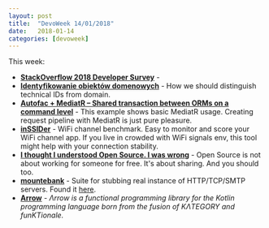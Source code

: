 ```yaml
---
layout: post
title:  "DevoWeek 14/01/2018"
date:   2018-01-14
categories: [devoweek]
---
```


This week:

* **[StackOverflow 2018 Developer Survey](https://stackoverflow.com/dev-survey/start?utm_source=so-owned&utm_medium=hero&utm_campaign=dev-survey-2018-collection)** - 
* **[Identyfikowanie obiektów domenowych](https://itlibrium.com/index.php/2018/01/05/identyfikowanie-obiektow-domenowych/)** - How we should distinguish technical IDs from domain.
* **[Autofac + MediatR – Shared transaction between ORMs on a command level](http://radblog.pl/2018/01/04/mediatr-autofac-shared-transaction-on-command-level/)** - This example shows basic MediatR usage. Creating request pipeline with MediatR is just pure pleasure.
* **[inSSIDer](https://chocolatey.org/packages?q=inSSIDer)** - WiFi channel benchmark. Easy to monitor and score your WiFi channel app. If you live in crowded with WiFi signals env, this tool might help with your connection stability.
* **[I thought I understood Open Source. I was wrong](https://hackernoon.com/i-thought-i-understood-open-source-i-was-wrong-cf54999c097b)** - Open Source is not about working for someone for free. It's about sharing. And you should too.
* **[mountebank](http://www.mbtest.org/)** - Suite for stubbing real instance of HTTP/TCP/SMTP servers. Found it [here](https://fsharpforfunandprofit.com/posts/low-risk-ways-to-use-fsharp-at-work-3/#15-use-f-to-create-mocks). 
* **[Arrow](http://arrow-kt.io/)** - _Λrrow is a functional programming library for the Kotlin programming language born from the fusion of KΛTEGORY and funKTionale._
